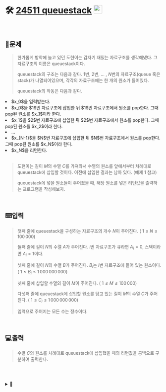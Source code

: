 <br>

# 🛠️ [24511 queuestack](http://www.acmicpc.net/problem/24511) <img height="27px" width="27px" src="https://static.solved.ac/tier_small/8.svg"/>

<br>

## 📖문제
>한가롭게 방학에 놀고 있던 도현이는 갑자기 재밌는 자료구조를 생각해냈다. 그 자료구조의 이름은 queuestack이다.
>
>queuestack의 구조는 다음과 같다. 
$1$번, 
$2$번, ... , 
$N$번의 자료구조(queue 혹은 stack)가 나열되어있으며, 각각의 자료구조에는 한 개의 원소가 들어있다.
>
>queuestack의 작동은 다음과 같다.

<li>$x_0$을 입력받는다.</li>
<li>$x_0$을 
$1$번 자료구조에 삽입한 뒤 
$1$번 자료구조에서 원소를 pop한다. 그때 pop된 원소를 
$x_1$이라 한다.</li>
<li>$x_1$을 
$2$번 자료구조에 삽입한 뒤 
$2$번 자료구조에서 원소를 pop한다. 그때 pop된 원소를 
$x_2$이라 한다.</li>
<li>...</li>
<li>$x_{N-1}$을 
$N$번 자료구조에 삽입한 뒤 
$N$번 자료구조에서 원소를 pop한다. 그때 pop된 원소를 
$x_N$이라 한다.</li>
<li>$x_N$을 리턴한다.</li>

<br>

>도현이는 길이 
$M$의 수열 
$C$를 가져와서 수열의 원소를 앞에서부터 차례대로 queuestack에 삽입할 것이다. 이전에 삽입한 결과는 남아 있다. 
(예제 $1$ 참고)
>
>queuestack에 넣을 원소들이 주어졌을 때, 해당 원소를 넣은 리턴값을 출력하는 프로그램을 작성해보자.

<br>

## ⌨️입력
>첫째 줄에 queuestack을 구성하는 자료구조의 개수 
$N$이 주어진다. (
$1 \leq N \leq 100\,000$)
>
>둘째 줄에 길이 
$N$의 수열 
$A$가 주어진다. 
$i$번 자료구조가 큐라면 
$A_i = 0$, 스택이라면 
$A_i = 1$이다.
>
>셋째 줄에 길이 
$N$의 수열 
$B$가 주어진다. 
$B_i$는 
$i$번 자료구조에 들어 있는 원소이다. (
$1 \leq B_i \leq 1\,000\,000\,000$)
>
>넷째 줄에 삽입할 수열의 길이 
$M$이 주어진다. (
$1 \leq M \leq 100\,000$)
>
>다섯째 줄에 queuestack에 삽입할 원소를 담고 있는 길이 
$M$의 수열 
$C$가 주어진다. (
$1 \leq C_i \leq 1\,000\,000\,000$)
>
>입력으로 주어지는 모든 수는 정수이다.

<br>

## 💻출력
>수열 
$C$의 원소를 차례대로 queuestack에 삽입했을 때의 리턴값을 공백으로 구분하여 출력한다.

<br><br>

<details>
  <summary>🎈</summary>
<br>

>1. <code>queuestack</code> 안에 있는 <code>stack</code>은 사실상 계산하지 않아도 됨 (<code>stack</code>은 <code>push</code> 한 값과 <code>pop</code> 한 값이 같기 때문) 
>   
>2. 스택을 배제한 <code>queuestack</code> 에는 <code>queue</code> 만 남고 이 <code>queue</code> 들을 이으면 하나의 큰 <code>queue</code> 가 만들어 짐
>
>3. 하나의 큰 <code>queue</code> 에 수열 $C$의 원소를 하나씩 <code>push</code> 하고 <code>pop</code> 을 진행

<br>

>각각 <code>pop</code>한 값을 <code>result</code>리스트에 저장하고 <code>join</code>함수를 사용하여 한번에 출력

<br>

## 🪄참고자료
>[[python] 파이썬 join 함수 정리 및 예제 (문자열 합치기)](https://blockdmask.tistory.com/468)

<br>

</details>

<br><br>
